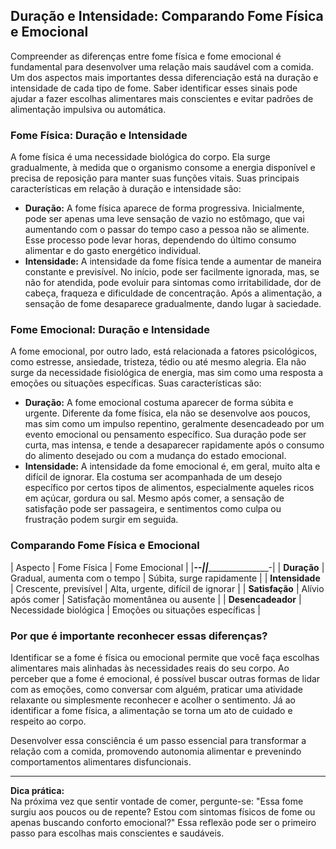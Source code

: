 
## Duração e Intensidade: Comparando Fome Física e Emocional

Compreender as diferenças entre fome física e fome emocional é fundamental para desenvolver uma relação mais saudável com a comida. Um dos aspectos mais importantes dessa diferenciação está na duração e intensidade de cada tipo de fome. Saber identificar esses sinais pode ajudar a fazer escolhas alimentares mais conscientes e evitar padrões de alimentação impulsiva ou automática.

### Fome Física: Duração e Intensidade

A fome física é uma necessidade biológica do corpo. Ela surge gradualmente, à medida que o organismo consome a energia disponível e precisa de reposição para manter suas funções vitais. Suas principais características em relação à duração e intensidade são:

- **Duração:** A fome física aparece de forma progressiva. Inicialmente, pode ser apenas uma leve sensação de vazio no estômago, que vai aumentando com o passar do tempo caso a pessoa não se alimente. Esse processo pode levar horas, dependendo do último consumo alimentar e do gasto energético individual.
- **Intensidade:** A intensidade da fome física tende a aumentar de maneira constante e previsível. No início, pode ser facilmente ignorada, mas, se não for atendida, pode evoluir para sintomas como irritabilidade, dor de cabeça, fraqueza e dificuldade de concentração. Após a alimentação, a sensação de fome desaparece gradualmente, dando lugar à saciedade.

### Fome Emocional: Duração e Intensidade

A fome emocional, por outro lado, está relacionada a fatores psicológicos, como estresse, ansiedade, tristeza, tédio ou até mesmo alegria. Ela não surge da necessidade fisiológica de energia, mas sim como uma resposta a emoções ou situações específicas. Suas características são:

- **Duração:** A fome emocional costuma aparecer de forma súbita e urgente. Diferente da fome física, ela não se desenvolve aos poucos, mas sim como um impulso repentino, geralmente desencadeado por um evento emocional ou pensamento específico. Sua duração pode ser curta, mas intensa, e tende a desaparecer rapidamente após o consumo do alimento desejado ou com a mudança do estado emocional.
- **Intensidade:** A intensidade da fome emocional é, em geral, muito alta e difícil de ignorar. Ela costuma ser acompanhada de um desejo específico por certos tipos de alimentos, especialmente aqueles ricos em açúcar, gordura ou sal. Mesmo após comer, a sensação de satisfação pode ser passageira, e sentimentos como culpa ou frustração podem surgir em seguida.

### Comparando Fome Física e Emocional

| Aspecto         | Fome Física                        | Fome Emocional                      |
|_______________--|____________________________________|____________________________________-|
| **Duração**     | Gradual, aumenta com o tempo       | Súbita, surge rapidamente           |
| **Intensidade** | Crescente, previsível              | Alta, urgente, difícil de ignorar   |
| **Satisfação**  | Alívio após comer                  | Satisfação momentânea ou ausente    |
| **Desencadeador** | Necessidade biológica            | Emoções ou situações específicas    |

### Por que é importante reconhecer essas diferenças?

Identificar se a fome é física ou emocional permite que você faça escolhas alimentares mais alinhadas às necessidades reais do seu corpo. Ao perceber que a fome é emocional, é possível buscar outras formas de lidar com as emoções, como conversar com alguém, praticar uma atividade relaxante ou simplesmente reconhecer e acolher o sentimento. Já ao identificar a fome física, a alimentação se torna um ato de cuidado e respeito ao corpo.

Desenvolver essa consciência é um passo essencial para transformar a relação com a comida, promovendo autonomia alimentar e prevenindo comportamentos alimentares disfuncionais.

___

**Dica prática:**  
Na próxima vez que sentir vontade de comer, pergunte-se: "Essa fome surgiu aos poucos ou de repente? Estou com sintomas físicos de fome ou apenas buscando conforto emocional?" Essa reflexão pode ser o primeiro passo para escolhas mais conscientes e saudáveis.
```
